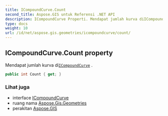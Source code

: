 ```yaml
---
title: ICompoundCurve.Count
second_title: Aspose.GIS untuk Referensi .NET API
description: ICompoundCurve Properti. Mendapat jumlah kurva diICompoundCurve .
type: docs
weight: 10
url: /id/net/aspose.gis.geometries/icompoundcurve/count/
---
```

## ICompoundCurve.Count property

Mendapat jumlah kurva di[`ICompoundCurve`](../) .

```csharp
public int Count { get; }
```

### Lihat juga

* interface [ICompoundCurve](../)
* ruang nama [Aspose.Gis.Geometries](../../icompoundcurve/)
* perakitan [Aspose.GIS](../../../)


